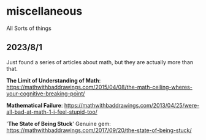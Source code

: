 # miscellaneous
All Sorts of things


## 2023/8/1
Just found a series of articles about math, but they are actually more than that.

**The Limit of Understanding of Math**: https://mathwithbaddrawings.com/2015/04/08/the-math-ceiling-wheres-your-cognitive-breaking-point/

**Mathematical Failure**: https://mathwithbaddrawings.com/2013/04/25/were-all-bad-at-math-1-i-feel-stupid-too/

'**The State of Being Stuck**' Genuine gem: https://mathwithbaddrawings.com/2017/09/20/the-state-of-being-stuck/
